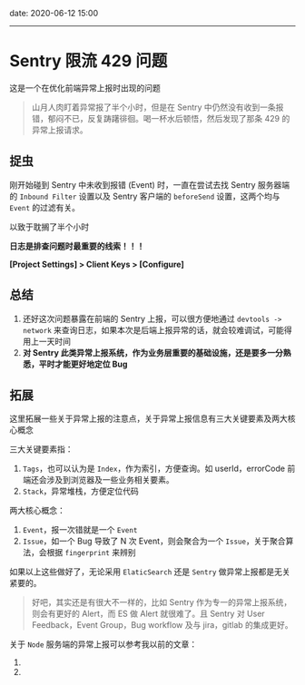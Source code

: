 date: 2020-06-12 15:00

---

# Sentry 限流 429 问题

这是一个在优化前端异常上报时出现的问题

> 山月人肉盯着异常报了半个小时，但是在 Sentry 中仍然没有收到一条报错，郁闷不已，反复踌躇徘徊。喝一杯水后顿悟，然后发现了那条 429 的异常上报请求。

## 捉虫

刚开始碰到 Sentry 中未收到报错 (Event) 时，一直在尝试去找 Sentry 服务器端的 `Inbound Filter` 设置以及 Sentry 客户端的 `beforeSend` 设置，这两个均与 `Event` 的过滤有关。

以致于耽搁了半个小时

**日志是排查问题时最重要的线索！！！**

**[Project Settings] > Client Keys > [Configure]**

## 总结

1. 还好这次问题暴露在前端的 Sentry 上报，可以很方便地通过 `devtools -> network` 来查询日志，如果本次是后端上报异常的话，就会较难调试，可能得用上一天时间
1. **对 Sentry 此类异常上报系统，作为业务层重要的基础设施，还是要多一分熟悉，平时才能更好地定位 Bug**

## 拓展

这里拓展一些关于异常上报的注意点，关于异常上报信息有三大关键要素及两大核心概念

三大关键要素指：

1. `Tags`，也可以认为是 `Index`，作为索引，方便查询。如 userId，errorCode 前端还会涉及到浏览器及一些业务相关要素。
1. `Stack`，异常堆栈，方便定位代码

两大核心概念：

1. `Event`，报一次错就是一个 `Event`
1. `Issue`，如一个 Bug 导致了 N 次 Event，则会聚合为一个 `Issue`，关于聚合算法，会根据 `fingerprint` 来辨别

如果以上这些做好了，无论采用 `ElaticSearch` 还是 `Sentry` 做异常上报都是无关紧要的。

> 好吧，其实还是有很大不一样的，比如 Sentry 作为专一的异常上报系统，则会有更好的 Alert，而 ES 做 Alert 就很难了。且 Sentry 对 User Feedback，Event Group，Bug workflow 及与 jira，gitlab 的集成更好。

关于 `Node` 服务端的异常上报可以参考我以前的文章：

1. []()
1. 

